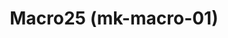 ---
layout: pid
title: Macro25 (mk-macro-01)
owner: Kavoliunas
license: CC0-1.0
site: https://github.com/CyberGear/mk-macro-01
source: https://github.com/CyberGear/mk-macro-01
---